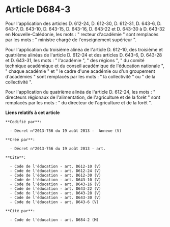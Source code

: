 # Article D684-3

Pour l'application des articles D. 612-24, D. 612-30, D. 612-31, D. 643-6, D. 643-7, D. 643-10, D. 643-15, D. 643-16, D.
643-22 et D. 643-30 à D. 643-32 en Nouvelle-Calédonie, les mots : " recteur d'académie " sont remplacés par les mots : "
ministre chargé de l'enseignement supérieur ". 

Pour l'application du troisième alinéa de l'article D. 612-10, des troisième et quatrième alinéas de l'article D. 612-24 et
des articles D. 643-6, D. 643-28 et D. 643-31, les mots : " l'académie ", " des régions ", " du comité technique académique
et du conseil académique de l'éducation nationale ", " chaque académie " et " le cadre d'une académie ou d'un groupement
d'académies " sont remplacés par les mots : " la collectivité " ou " de la collectivité ". 

Pour l'application du quatrième alinéa de l'article D. 612-24, les mots : " directeurs régionaux de l'alimentation, de
l'agriculture et de la forêt " sont remplacés par les mots : " du directeur de l'agriculture et de la forêt ".

**Liens relatifs à cet article**

	**Codifié par**:

	  - Décret n°2013-756 du 19 août 2013 -  Annexe (V)

	**Créé par**:

	  - Décret n°2013-756 du 19 août 2013 - art.

	**Cite**:

	  - Code de l'éducation - art. D612-10 (V)
	  - Code de l'éducation - art. D612-24 (V)
	  - Code de l'éducation - art. D612-30 (V)
	  - Code de l'éducation - art. D643-10 (V)
	  - Code de l'éducation - art. D643-16 (V)
	  - Code de l'éducation - art. D643-22 (V)
	  - Code de l'éducation - art. D643-28 (V)
	  - Code de l'éducation - art. D643-30 (V)
	  - Code de l'éducation - art. D643-6 (V)

	**Cité par**:

	  - Code de l'éducation - art. D684-2 (M)
